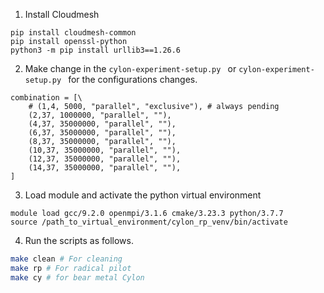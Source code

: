 1. Install Cloudmesh

```
pip install cloudmesh-common
pip install openssl-python
python3 -m pip install urllib3==1.26.6
```

2. Make change in the ```cylon-experiment-setup.py ``` or ```cylon-experiment-setup.py ``` for the configurations changes.

```
combination = [\
    # (1,4, 5000, "parallel", "exclusive"), # always pending
    (2,37, 1000000, "parallel", ""), 
    (4,37, 35000000, "parallel", ""), 
    (6,37, 35000000, "parallel", ""), 
    (8,37, 35000000, "parallel", ""), 
    (10,37, 35000000, "parallel", ""), 
    (12,37, 35000000, "parallel", ""), 
    (14,37, 35000000, "parallel", ""),
]
```


3. Load module and activate the python virtual environment

```
module load gcc/9.2.0 openmpi/3.1.6 cmake/3.23.3 python/3.7.7 
source /path_to_virtual_environment/cylon_rp_venv/bin/activate
```
4. Run the scripts  as follows.

```bash
make clean # For cleaning 
make rp # For radical pilot
make cy # for bear metal Cylon

```